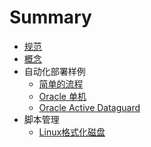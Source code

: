 # Summary

* [规范](rules.md)
* [概念](conceptions.md)
* 自动化部署样例
    * [简单的流程](demo/simple_demo.md)
    * [Oracle 单机](demo/oracle_single.md)
    * [Oracle Active Dataguard](demo/oracle_adg.md)
* 脚本管理
    * [Linux格式化磁盘](demo/linux_format.md)
